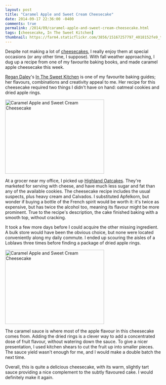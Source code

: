 ```yaml
---
layout: post
title: "Caramel Apple and Sweet Cream Cheesecake"
date: 2014-09-17 22:36:00 -0400
comments: true
permalink: /2014/09/caramel-apple-and-sweet-cream-cheesecake.html
tags: [cheesecake, In The Sweet Kitchen]
thumbnail: https://farm4.staticflickr.com/3856/15167257797_4018152fe9_t.jpg
---
```


Despite not making a lot of [cheesecakes](/tag/cheesecake), I really
enjoy them at special occasions (or any other time, I suppose). 
With fall weather approaching, I dug up a recipe from one of my favourite 
baking books, and made caramel apple cheesecake this week.

[Regan Daley](http://www.regandaley.com/)'s [In The Sweet Kitchen](/tag/In%20The%20Sweet%20Kitchen)
is one of my favourite baking guides; her flavours, combinations and
creativity appeal to me. Her recipe for this cheesecake required two
things I didn't have on hand: oatmeal cookies and dried apple rings.

<a href="https://www.flickr.com/photos/gnuf/15253924286" title="Caramel
Apple and Sweet Cream Cheesecake by Eric Fung, on Flickr"><img
src="https://farm4.staticflickr.com/3857/15253924286_e559fe9bdf_n.jpg"
width="320" height="240" alt="Caramel Apple and Sweet Cream
Cheesecake"></a>

At a grocer near my office, I picked up [Highland
Oatcakes](http://www.walkersshortbread.com/uk/oatcakes/box-highland-oatcakes-300g/). 
They're marketed for serving with cheese, and have much less sugar and 
fat than any of the available cookies. The cheesecake recipe includes the 
usual suspects, plus heavy cream and Calvados. I substituted Apfelkorn,
but wonder if buying a bottle of the French spirit would be worth it:
it's twice as expensive, but has twice the alcohol too, meaning its
flavour might be more prominent. True to the recipe's description,
the cake finished baking with a smooth top, without cracking. 

It took a few more days before I could acquire the other missing
ingredient. A bulk store would have been the obvious choice, but none were
located conveniently along my daily commute. I ended up scouring the
aisles of a Loblaws three times before finding a package of dried
apple rings.

<a href="https://www.flickr.com/photos/gnuf/15167257797" title="Caramel
Apple and Sweet Cream Cheesecake by Eric Fung, on Flickr"><img
src="https://farm4.staticflickr.com/3856/15167257797_4018152fe9_n.jpg"
width="320" height="240" alt="Caramel Apple and Sweet Cream
Cheesecake"></a>

The caramel sauce is where most of the apple flavour in this cheesecake
comes from. Adding the dried rings is a clever way to add a concentrated
dose of fruit flavour, without watering down the sauce. To give a nicer
presentation, I used kitchen shears to cut the fruit up into smaller 
pieces. The sauce yield wasn't enough for me, and I would make 
a double batch the next time.

Overall, this is quite a delicious cheesecake, with its warm,
slightly tart sauce providing a nice complement to the
subtly flavoured cake. I would definitely make it again.
